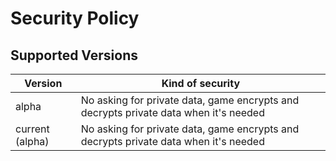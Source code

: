 # Security Policy

## Supported Versions
| Version | Kind of security   |
| ------- | ------------------ |
|  alpha  | No asking for private data, game encrypts and decrypts private data when it's needed|
|  current (alpha) | No asking for private data, game encrypts and decrypts private data when it's needed|
